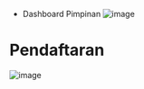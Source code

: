 - Dashboard Pimpinan
  ![image](https://github.com/user-attachments/assets/09b9610f-75f1-4dce-9a3c-740521033e68)

# Pendaftaran
![image](https://github.com/user-attachments/assets/9ea09a71-63a6-4174-a51a-93134804b776)
